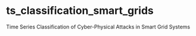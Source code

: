 # ts_classification_smart_grids
Time Series Classification of Cyber-Physical Attacks in Smart Grid Systems
